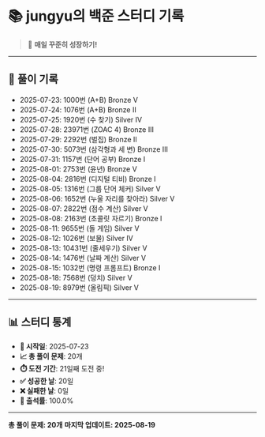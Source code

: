 # 📚 jungyu의 백준 스터디 기록

> 🎯 **매일 꾸준히 성장하기!**

---

## 📅 풀이 기록

- 2025-07-23: 1000번 (A+B) Bronze V
- 2025-07-24: 1076번 (A+B) Bronze II
- 2025-07-25: 1920번 (수 찾기) Silver IV
- 2025-07-28: 23971번 (ZOAC 4) Bronze III
- 2025-07-29: 2292번 (벌집) Bronze II
- 2025-07-30: 5073번 (삼각형과 세 변) Bronze III
- 2025-07-31: 1157번 (단어 공부) Bronze I
- 2025-08-01: 2753번 (윤년) Bronze V
- 2025-08-04: 2816번 (디지털 티비) Bronze I
- 2025-08-05: 1316번 (그룹 단어 체커) Silver V
- 2025-08-06: 1652번 (누울 자리를 찾아라) Silver V
- 2025-08-07: 2822번 (점수 계산) Silver V
- 2025-08-08: 2163번 (초콜릿 자르기) Bronze I
- 2025-08-11: 9655번 (돌 게임) Silver V
- 2025-08-12: 1026번 (보물) Silver IV
- 2025-08-13: 10431번 (줄세우기) Silver V
- 2025-08-14: 1476번 (날짜 계산) Silver V
- 2025-08-15: 1032번 (명령 프롬프트) Bronze I
- 2025-08-18: 7568번 (덩치) Silver V
- 2025-08-19: 8979번 (올림픽) Silver V

---

## 📊 스터디 통계

- **📅 시작일**: 2025-07-23
- **📈 총 풀이 문제**: 20개
- **⏱️ 도전 기간**: 21일째 도전 중!
- **✅ 성공한 날**: 20일
- **❌ 실패한 날**: 0일
- **🎯 출석률**: 100.0%

---

**총 풀이 문제: 20개**
**마지막 업데이트: 2025-08-19**
